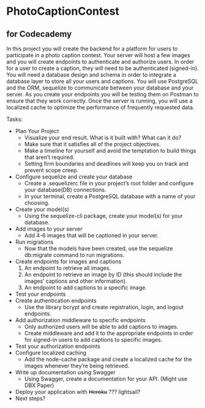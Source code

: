 # PhotoCaptionContest
## for Codecademy
In this project you will create the backend for a platform for users to participate in a photo caption contest.
Your server will host a few images and you will create endpoints to authenticate and authorize users.
In order for a user to create a caption, they will need to be authenticated (signed-in).
You will need a database design and schema in order to integrate a database layer to store all your users and captions.
You will use PostgreSQL and the ORM, sequelize to communicate between your database and your server.
As you create your endpoints you will be testing them on Postman to ensure that they work correctly.
Once the server is running, you will use a localized cache to optimize the performance of frequently requested data. 

Tasks:
- Plan Your Project
  - Visualize your end result. What is it built with? What can it do?
  - Make sure that it satisfies all of the project objectives.
  - Make a timeline for yourself and avoid the temptation to build things that aren’t required. 
  - Setting firm boundaries and deadlines will keep you on track and prevent scope creep.
- Configure sequelize and create your database
  - Create a .sequelizerc file in your project’s root folder and configure your database(DB) connections.
  - In your terminal, create a PostgreSQL database with a name of your choosing.
- Create your model(s)
  - Using the sequelize-cli package, create your model(s) for your database.
- Add images to your server
  - Add 4-6 images that will be captioned in your server.
- Run migrations
  - Now that the models have been created, use the sequelize db:migrate command to run migrations.
- Create endpoints for images and captions
  1. An endpoint to retrieve all images.
  2. An endpoint to retrieve an image by ID (this should include the images’ captions and other information).
  3. An endpoint to add captions to a specific image.
- Test your endpoints
- Create authentication endpoints
  - Use the library bcrypt and create registration, login, and logout endpoints.
- Add authorization middleware to specific endpoints
  - Only authorized users will be able to add captions to images.
  - Create middleware and add it to the appropriate endpoints in order for signed-in users to add captions to specific images.
- Test your authorization endpoints
- Configure localized caching
  - Add the node-cache package and create a localized cache for the images whenever they’re being retrieved.
- Write up documentation using Swagger
  - Using Swagger, create a documentation for your API. (Might use DBX Paper)
- Deploy your application with ~~Heroku~~ ??? lightsail?
- Next steps?
